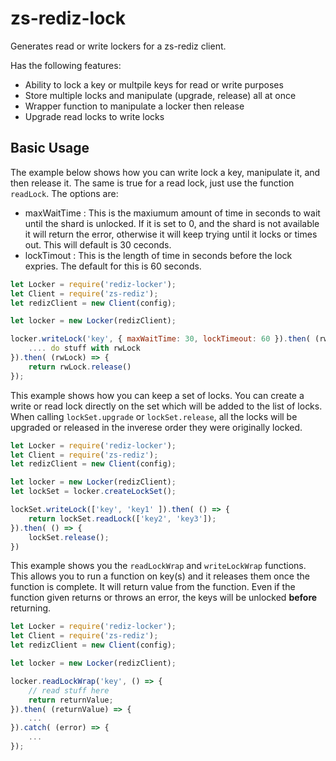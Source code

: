 # zs-rediz-lock

Generates read or write lockers for a zs-rediz client.

Has the following features: 

- Ability to lock a key or multpile keys for read or write purposes
- Store multiple locks and manipulate (upgrade, release) all at once
- Wrapper function to manipulate a locker then release
- Upgrade read locks to write locks

## Basic Usage

The example below shows how you can write lock a key, manipulate it, and then release it. The same is true for a read lock, just use the function `readLock`. The options are: 
- maxWaitTime : This is the maxiumum amount of time in seconds to wait until the shard is unlocked. If it is set to 0, and the shard is not available it will return the error, otherwise it will keep trying until it locks or times out. This will default is 30 ceconds.
- lockTimout : This is the length of time in seconds before the lock expries. The default for this is 60 seconds.

```js
let Locker = require('rediz-locker');
let Client = require('zs-rediz');
let redizClient = new Client(config);

let locker = new Locker(redizClient);

locker.writeLock('key', { maxWaitTime: 30, lockTimeout: 60 }).then( (rwLock) => {
	.... do stuff with rwLock
}).then( (rwLock) => {
	return rwLock.release()
});
```

This example shows how you can keep a set of locks. You can create a write or read lock directly on the set which will be added to the list of locks. When calling `lockSet.upgrade` or `lockSet.release`, all the locks will be upgraded or released in the inverese order they were originally locked.

```js
let Locker = require('rediz-locker');
let Client = require('zs-rediz');
let redizClient = new Client(config);

let locker = new Locker(redizClient);
let lockSet = locker.createLockSet();

lockSet.writeLock(['key', 'key1' ]).then( () => {
	return lockSet.readLock(['key2', 'key3']);
}).then( () => {
	lockSet.release();
})
```

This example shows you the `readLockWrap` and `writeLockWrap` functions. This allows you to run a function on key(s) and it releases them once the function is complete. It will return value from the function. Even if the function given returns or throws an error, the keys will be unlocked **before** returning.

```js
let Locker = require('rediz-locker');
let Client = require('zs-rediz');
let redizClient = new Client(config);

let locker = new Locker(redizClient);

locker.readLockWrap('key', () => {
	// read stuff here
	return returnValue;
}).then( (returnValue) => {
	...
}).catch( (error) => {
	...
});
```
